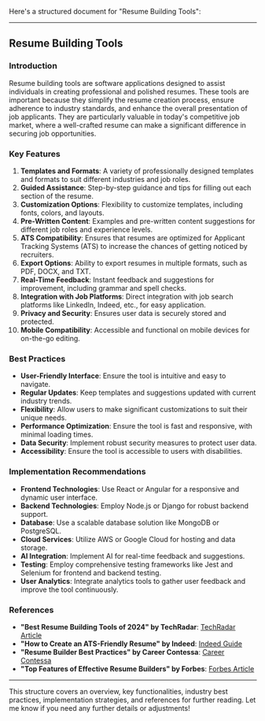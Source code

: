 Here's a structured document for "Resume Building Tools":

---

## Resume Building Tools

### Introduction
Resume building tools are software applications designed to assist individuals in creating professional and polished resumes. These tools are important because they simplify the resume creation process, ensure adherence to industry standards, and enhance the overall presentation of job applicants. They are particularly valuable in today's competitive job market, where a well-crafted resume can make a significant difference in securing job opportunities.

### Key Features
1. **Templates and Formats**: A variety of professionally designed templates and formats to suit different industries and job roles.
2. **Guided Assistance**: Step-by-step guidance and tips for filling out each section of the resume.
3. **Customization Options**: Flexibility to customize templates, including fonts, colors, and layouts.
4. **Pre-Written Content**: Examples and pre-written content suggestions for different job roles and experience levels.
5. **ATS Compatibility**: Ensures that resumes are optimized for Applicant Tracking Systems (ATS) to increase the chances of getting noticed by recruiters.
6. **Export Options**: Ability to export resumes in multiple formats, such as PDF, DOCX, and TXT.
7. **Real-Time Feedback**: Instant feedback and suggestions for improvement, including grammar and spell checks.
8. **Integration with Job Platforms**: Direct integration with job search platforms like LinkedIn, Indeed, etc., for easy application.
9. **Privacy and Security**: Ensures user data is securely stored and protected.
10. **Mobile Compatibility**: Accessible and functional on mobile devices for on-the-go editing.

### Best Practices
- **User-Friendly Interface**: Ensure the tool is intuitive and easy to navigate.
- **Regular Updates**: Keep templates and suggestions updated with current industry trends.
- **Flexibility**: Allow users to make significant customizations to suit their unique needs.
- **Performance Optimization**: Ensure the tool is fast and responsive, with minimal loading times.
- **Data Security**: Implement robust security measures to protect user data.
- **Accessibility**: Ensure the tool is accessible to users with disabilities.

### Implementation Recommendations
- **Frontend Technologies**: Use React or Angular for a responsive and dynamic user interface.
- **Backend Technologies**: Employ Node.js or Django for robust backend support.
- **Database**: Use a scalable database solution like MongoDB or PostgreSQL.
- **Cloud Services**: Utilize AWS or Google Cloud for hosting and data storage.
- **AI Integration**: Implement AI for real-time feedback and suggestions.
- **Testing**: Employ comprehensive testing frameworks like Jest and Selenium for frontend and backend testing.
- **User Analytics**: Integrate analytics tools to gather user feedback and improve the tool continuously.

### References
- **"Best Resume Building Tools of 2024" by TechRadar**: [TechRadar Article](https://www.techradar.com/best/resume-builder)
- **"How to Create an ATS-Friendly Resume" by Indeed**: [Indeed Guide](https://www.indeed.com/career-advice/resumes-cover-letters/ats-friendly-resume)
- **"Resume Builder Best Practices" by Career Contessa**: [Career Contessa](https://www.careercontessa.com/advice/resume-builder-tips/)
- **"Top Features of Effective Resume Builders" by Forbes**: [Forbes Article](https://www.forbes.com/sites/forbescoachescouncil/2023/03/01/top-features-of-effective-resume-builders/)

---

This structure covers an overview, key functionalities, industry best practices, implementation strategies, and references for further reading. Let me know if you need any further details or adjustments!
